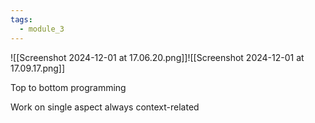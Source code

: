 ```yaml
---
tags:
  - module_3
---
```


![[Screenshot 2024-12-01 at 17.06.20.png]]![[Screenshot 2024-12-01 at 17.09.17.png]]

Top to bottom programming

Work on single aspect always context-related